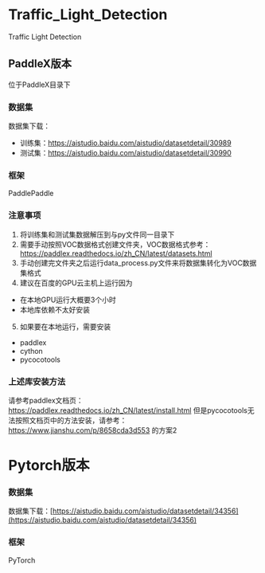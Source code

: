 # Traffic_Light_Detection
Traffic Light Detection

## PaddleX版本
位于PaddleX目录下
### 数据集
数据集下载：
* 训练集：https://aistudio.baidu.com/aistudio/datasetdetail/30989
* 测试集：https://aistudio.baidu.com/aistudio/datasetdetail/30990

### 框架
PaddlePaddle

### 注意事项
1. 将训练集和测试集数据解压到与py文件同一目录下
2. 需要手动按照VOC数据格式创建文件夹，VOC数据格式参考：https://paddlex.readthedocs.io/zh_CN/latest/datasets.html
3. 手动创建完文件夹之后运行data_process.py文件来将数据集转化为VOC数据集格式
4. 建议在百度的GPU云主机上运行因为
  * 在本地GPU运行大概要3个小时
  * 本地库依赖不太好安装
5. 如果要在本地运行，需要安装
  * paddlex
  * cython
  * pycocotools

### 上述库安装方法
  请参考paddlex文档页：https://paddlex.readthedocs.io/zh_CN/latest/install.html
  但是pycocotools无法按照文档页中的方法安装，请参考：https://www.jianshu.com/p/8658cda3d553 的方案2

# Pytorch版本
### 数据集
数据集下载：[https://aistudio.baidu.com/aistudio/datasetdetail/34356](https://aistudio.baidu.com/aistudio/datasetdetail/34356)

### 框架
PyTorch
